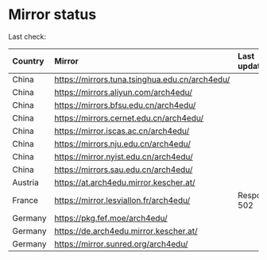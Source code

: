 <script src="./time.js"></script>
# Mirror status
Last check: <script type="text/javascript">localize(1701062271.2285666);</script>

|Country|Mirror|Last update|
|:------|:-----|:----------|
|China|https://mirrors.tuna.tsinghua.edu.cn/arch4edu/|<script type="text/javascript">localize(1701023324);</script>|
|China|https://mirrors.aliyun.com/arch4edu/|<script type="text/javascript">localize(1701023324);</script>|
|China|https://mirrors.bfsu.edu.cn/arch4edu/|<script type="text/javascript">localize(1701023324);</script>|
|China|https://mirrors.cernet.edu.cn/arch4edu/|<script type="text/javascript">localize(1701023324);</script>|
|China|https://mirror.iscas.ac.cn/arch4edu/|<script type="text/javascript">localize(1701023324);</script>|
|China|https://mirrors.nju.edu.cn/arch4edu/|<script type="text/javascript">localize(1701023324);</script>|
|China|https://mirror.nyist.edu.cn/arch4edu/|<script type="text/javascript">localize(1701023324);</script>|
|China|https://mirrors.sau.edu.cn/arch4edu/|<script type="text/javascript">localize(1701023324);</script>|
|Austria|https://at.arch4edu.mirror.kescher.at/|<script type="text/javascript">localize(1701023324);</script>|
|France|https://mirror.lesviallon.fr/arch4edu/|Response 502|
|Germany|https://pkg.fef.moe/arch4edu/|<script type="text/javascript">localize(1701023324);</script>|
|Germany|https://de.arch4edu.mirror.kescher.at/|<script type="text/javascript">localize(1701023324);</script>|
|Germany|https://mirror.sunred.org/arch4edu/|<script type="text/javascript">localize(1701023324);</script>|

<script src="./tablefilter/tablefilter.js"></script>
<script src="./table.js"></script>